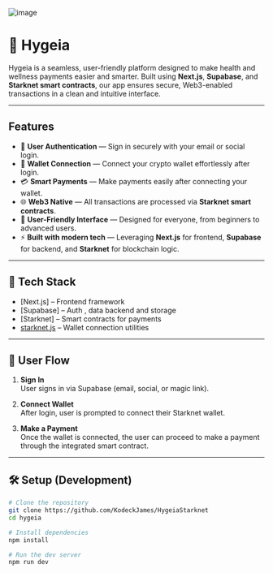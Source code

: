 ![image](https://github.com/user-attachments/assets/8f6f6db4-d3f9-49bd-9678-d04ecce0f129)

# 🌿 Hygeia

Hygeia is a seamless, user-friendly platform designed to make health and wellness payments easier and smarter. Built using **Next.js**, **Supabase**, and **Starknet smart contracts**, our app ensures secure, Web3-enabled transactions in a clean and intuitive interface.

---

##  Features

- 🔐 **User Authentication** — Sign in securely with your email or social login.
- 🔗 **Wallet Connection** — Connect your crypto wallet effortlessly after login.
- 💳 **Smart Payments** — Make payments easily after connecting your wallet.
- 🌐 **Web3 Native** — All transactions are processed via **Starknet smart contracts**.
- 🧘 **User-Friendly Interface** — Designed for everyone, from beginners to advanced users.
- ⚡ **Built with modern tech** — Leveraging **Next.js** for frontend, **Supabase** for backend, and **Starknet** for blockchain logic.

---

## 🧩 Tech Stack

- [Next.js] – Frontend framework
- [Supabase] – Auth , data backend and storage
- [Starknet] – Smart contracts for payments
- [starknet.js](https://github.com/0xs34n/starknet.js) –  Wallet connection utilities

---

## 🧭 User Flow

1. **Sign In**  
   User signs in via Supabase (email, social, or magic link).

2. **Connect Wallet**  
   After login, user is prompted to connect their Starknet wallet.

3. **Make a Payment**  
   Once the wallet is connected, the user can proceed to make a payment through the integrated smart contract.

---

## 🛠️ Setup (Development)

```bash
# Clone the repository
git clone https://github.com/KodeckJames/HygeiaStarknet
cd hygeia

# Install dependencies
npm install

# Run the dev server
npm run dev






